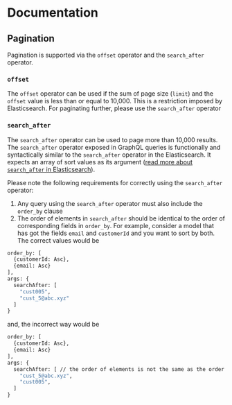 # Documentation

## Pagination
Pagination is supported via the `offset` operator and the `search_after` operator.

### `offset`
The `offset` operator can be used if the sum of page size (`limit`) and the `offset` value is less than or equal to 10,000. This is a restriction imposed by Elasticsearch. For paginating further, please use the `search_after` operator

### `search_after`
The `search_after` operator can be used to page more than 10,000 results. The `search_after` operator exposed in GraphQL queries is functionally and syntactically similar to the `search_after` operator in the Elasticsearch. It expects an array of sort values as its argument ([read more about `search_after` in Elasticsearch](https://www.elastic.co/guide/en/elasticsearch/reference/current/paginate-search-results.html#search-after)).

Please note the following requirements for correctly using the `search_after` operator:
1. Any query using the `search_after` operator must also include the `order_by` clause
2. The order of elements in `search_after` should be identical to the order of corresponding fields in `order_by`. For example, consider a model that has got the fields `email` and `customerId` and you want to sort by both. The correct values would be 

```graphql
order_by: [
  {customerId: Asc}, 
  {email: Asc}
], 
args: {
  searchAfter: [
    "cust005", 
    "cust_5@abc.xyz"
  ]
}
```

and, the incorrect way would be 

```graphql
order_by: [
  {customerId: Asc}, 
  {email: Asc}
], 
args: {
  searchAfter: [ // the order of elements is not the same as the order of fields in order_by
    "cust_5@abc.xyz",
    "cust005", 
  ]
}
```
